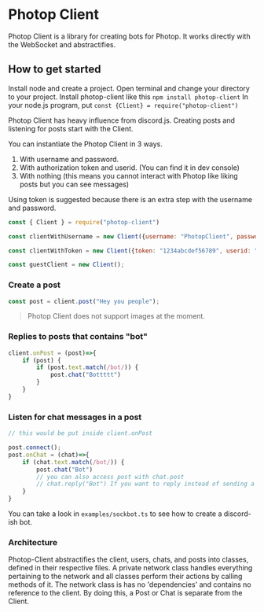 # Photop Client
Photop Client is a library for creating bots for Photop. It works directly with the WebSocket and abstractifies.

## How to get started
Install node and create a project.
Open terminal and change your directory to your project.
Install photop-client like this `npm install photop-client`
In your node.js program, put `const {Client} = require("photop-client")`

Photop Client has heavy influence from discord.js. Creating posts and listening for posts start with the Client.

You can instantiate the Photop Client in 3 ways.
1. With username and password.
2. With authorization token and userid. (You can find it in dev console)
3. With nothing (this means you cannot interact with Photop like liking posts but you can see messages)

Using token is suggested because there is an extra step with the username and password.

```js
const { Client } = require("photop-client")

const clientWithUsername = new Client({username: "PhotopClient", password:"123456"})

const clientWithToken = new Client({token: "1234abcdef56789", userid: "abc123def"})

const guestClient = new Client();
```

### Create a post
```js
const post = client.post("Hey you people");
```
> Photop Client does not support images at the moment.


### Replies to posts that contains "bot"
```js
client.onPost = (post)=>{
	if (post) {
		if (post.text.match(/bot/)) {
			post.chat("Bottttt")
		}
	}
}
```

### Listen for chat messages in a post
```js
// this would be put inside client.onPost

post.connect();
post.onChat = (chat)=>{
	if (chat.text.match(/bot/)) {
		post.chat("Bot")
		// you can also access post with chat.post
		// chat.reply("Bot") If you want to reply instead of sending a message.
	}
}
```

You can take a look in `examples/sockbot.ts` to see how to create a discord-ish bot.

### Architecture
Photop-Client abstractifies the client, users, chats, and posts into classes, defined in their respective files.
A private network class handles everything pertaining to the network and all classes perform their actions by calling methods of it.
The network class is has no 'dependencies' and contains no reference to the client. By doing this, a Post or Chat is separate from the Client.